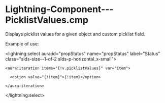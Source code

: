 # Lightning-Component---PicklistValues.cmp
Displays picklist values for a given object and custom picklist field.

Example of use:


  <lightning:select aura:id="propStatus" name="propStatus" label="Status" class="slds-size--1-of-2 slds-p-horizontal_x-small">
  
    <aura:iteration items="{!v.picklistValues}" var="item">
    
      <option value="{!item}">{!item}</option>
      
    </aura:iteration>
    
  </lightning:select>
